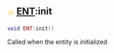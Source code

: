 ## ![shared](.gitbook/assets/shared.png) [ENT](./home/ENT):init

```lua
void ENT:init()
```

Called when the entity is initialized
